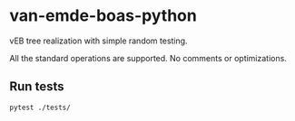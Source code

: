 # van-emde-boas-python
vEB tree realization with simple random testing.

All the standard operations are supported. No comments or optimizations.

## Run tests

```bash
pytest ./tests/
```